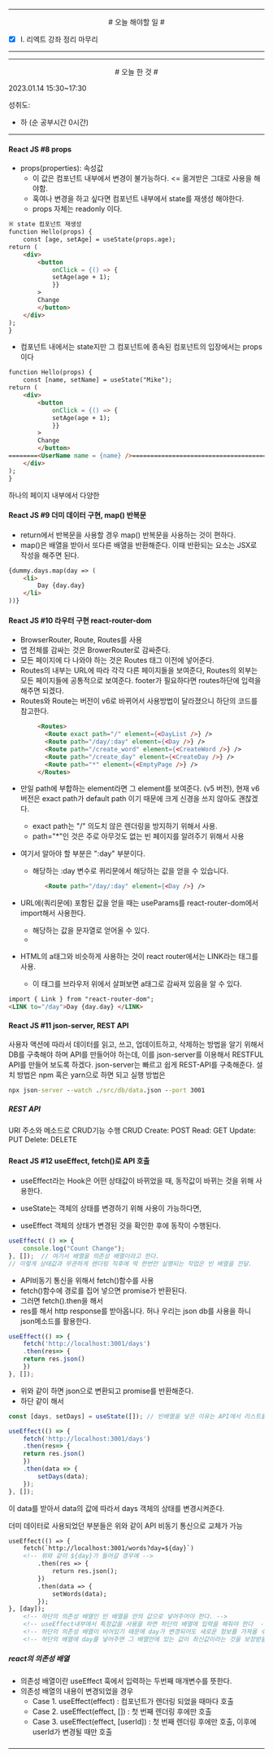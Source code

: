

----

<div align='center'>
# 오늘 해야할 일 #
</div>

- [x]  Ⅰ. 리엑트 강좌 정리 마무리

----


----

<div align="center"># 오늘 한 것 #</div>

2023.01.14 15:30~17:30 

성취도: 
- 하 (순 공부시간 0시간)

----

#### React JS #8 props

- props(properties): 속성값
	- 이 값은 컴포넌트 내부에서 변경이 불가능하다. <= 옮겨받은 그대로 사용을 해야함.
	- 혹여나 변경을 하고 싶다면 컴포넌트 내부에서 state를 재생성 해야한다.
	- props 자체는 readonly 이다.
```html
※ state 컴포넌트 재생성
function Hello(props) {
	const [age, setAge] = useState(props.age);
return (
	<div>
		<button
			onClick = {() => {
			setAge(age + 1);
			}}
		>		
		Change
		</button>
	</div>
);
}
```
- 컴포넌트 내에서는 state지만 그 컴포넌트에 종속된 컴포넌트의 입장에서는 props이다
```html
function Hello(props) {
	const [name, setName] = useState("Mike");
return (
	<div>
		<button
			onClick = {() => {
			setAge(age + 1);
			}}
		>		
		Change
		</button>
========<UserName name = {name} />=================================================
	</div>
);
}
```

하나의 페이지 내부에서 다양한 


#### React JS #9 더미 데이터 구현, map() 반복문

- return에서 반복문을 사용할  경우 map() 반복문을 사용하는 것이 편하다.
- map()은 배열을 받아서 또다른 배열을 반환해준다. 이때 반환되는 요소는 JSX로 작성을 해주면 된다.
```html
{dummy.days.map(day => (
	<li>
		Day {day.day}
	</li>
))}
```


#### React JS #10 라우터 구현 react-router-dom

- BrowserRouter, Route, Routes를 사용
- 앱 전체를 감싸는 것은 BrowerRouter로 감싸준다.
- 모든 페이지에 다 나와야 하는 것은 Routes 태그 이전에 넣어준다.
- Routes의 내부는 URL에 따라 각각 다른 페이지들을 보여준다, Routes의 외부는 모든 페이지들에 공통적으로 보여준다. footer가 필요하다면 routes하단에 입력을 해주면 되겠다.
- Routes와 Route는 버전이 v6로 바뀌어서 사용방법이 달라졌으니 하단의 코드를 참고한다.
```html
        <Routes>
          <Route exact path="/" element={<DayList />} />
          <Route path="/day/:day" element={<Day />} />
          <Route path="/create_word" element={<CreateWord />} />
          <Route path="/create_day" element={<CreateDay />} />
          <Route path="*" element={<EmptyPage />} />
        </Routes>
```
- 만일 path에 부합하는 element라면 그 element를 보여준다. (v5 버전), 현재 v6버전은 exact path가 default path 이기 때문에 크게 신경을 쓰지 않아도 괜찮겠다.
	- exact path는 "/"  의도치 않은 렌더링을 방지하기 위해서 사용.
	- path="*"인 것은 주로 아무것도 없는 빈 페이지를 알려주기 위해서 사용

- 여기서 알아야 할 부분은 ":day" 부분이다. 
	- 해당하는 :day 변수로 퀴리문에서 해당하는 값을 얻을 수 있습니다.
```html
          <Route path="/day/:day" element={<Day />} />
```

- URL에(쿼리문에) 포함된 값을 얻을 때는 useParams를 react-router-dom에서 import해서 사용한다.
	- 해당하는 값을 문자열로 얻어올 수 있다.
	- 


- HTML의 a태그와 비슷하게 사용하는 것이 react router에서는 LINK라는 태그를 사용.
	- 이 태그를 브라우저 위에서 살펴보면 a태그로 감싸져 있음을 알 수 있다.
```html
import { Link } from "react-router-dom";
<LINK to="/day">Day {day.day} </LINK>
```

#### React JS #11 json-server, REST API

사용자 액션에 따라서 데이터를 읽고, 쓰고, 업데이트하고, 삭제하는 방법을 알기 위해서 DB를 구축해야 하며 API를 만들어야 하는데, 이를 json-server를 이용해서 RESTFUL API를 만들어 보도록 하겠다.
json-server는 빠르고 쉽게 REST-API를 구축해준다. 
설치 방법은 npm 혹은 yarn으로 하면 되고
실행 방법은  
```cmd
npx json-server --watch ./src/db/data.json --port 3001
```

##### REST API
URI 주소와 메소드로 CRUD기능 수행
CRUD
	Create: POST
	Read: GET
	Update: PUT
	Delete: DELETE
#####


#### React JS #12 useEffect, fetch()로 API 호출

- useEffect라는 Hook은 어떤 상태값이 바뀌었을 때, 동작값이 바뀌는 것을 위해 사용한다.

- useState는 객체의 상태를 변경하기 위해 사용이 가능하다면,
- useEffect 객체의 상태가 변경된 것을 확인한 후에 동작이 수행된다.
```js
useEffect( () => {
	console.log("Count Change");
}, []);  // 여기서 배열을 의존성 배열이라고 한다.
// 이렇게 상태값과 무관하게 렌더링 직후에 딱 한번만 실행되는 작업은 빈 배열을 전달.
```

- API비동기 통신을 위해서 fetch()함수를 사용
- fetch()함수에 경로를 집어 넣으면 promise가 반환된다.
- 그러면 fetch().then을 해서 
- res를 해서 http response를 받아옵니다. 허나 우리는 json db를 사용을 하니 json메소드를 활용한다.
```js
useEffect(() => {
	fetch('http://localhost:3001/days')
	.then(res=> {
	return res.json()
	})
}, []);
```
- 위와 같이 하면 json으로 변환되고 promise를 반환해준다.
- 하단 같이 해서 
```js
const [days, setDays] = useState([]); // 빈배열을 넣은 이유는 API에서 리스트를 가져서 바꿔주는 방식으로 하기 위해서.

useEffect(() => {
	fetch('http://localhost:3001/days')
	.then(res=> {
	return res.json()
	})
	.then(data => {
		setDays(data);
	});
}, []);
```
이 data를 받아서 data의 값에 따라서 days 객체의 상태를 변경시켜준다.

더미 데이터로 사용되었던 부분들은 위와 같이 API 비동기 통신으로 교체가 가능
```html
useEffect(() => {
	fetch(`http://localhost:3001/words?day=${day}`)
	<!-- 위와 같이 ${day}가 들어갈 경우에 -->
		.then(res => {
			return res.json();
		})
		.then(data => {
			setWords(data);
		});
}, [day]);
	<!-- 하단의 의존성 배열인 빈 배열을 안의 값으로 넣어주어야 한다. -->
	<!-- useEffect내부에서 특정값을 사용을 하면 하단의 배열에 입력을 해줘야 한다  -->
	<!-- 하단의 의존성 배열이 비어있기 때문에 day가 변경되어도 새로운 정보를 가져올 수가 없게 된다. -->
	<!-- 하단의 배열에 day를 넣어주면 그 배열안에 있는 값이 최신값이라는 것을 보장받을 수가 있게 된다. -->

```

##### react의 의존성 배열
- 의존성 배열이란 useEffect 훅에서 입력하는 두번째 매개변수를 뜻한다. 
- 의존성 배열의 내용이 변경되었을 경우 
	- Case 1. useEffect(effect) : 컴포넌트가 렌더링 되었을 때마다 호출
	- Case 2. useEffect(effect, []) : 첫 번째 렌더링 후에만 호출
	- Case 3. useEffect(effect, [userId]) : 첫 번째 렌더링 후에만 호출, 이후에 userId가 변경될 때만 호출

#####

####


----